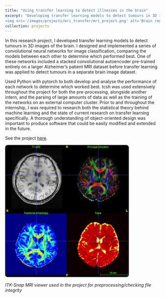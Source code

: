 ```yaml
---
title: "Using transfer learning to detect illnesses in the brain"
excerpt: "Developing transfer learning models to detect tumours in 3D images of the brain <br/>*{Python, PyTorch, Numpy, tcsh, high performance computing}*<br/> 
<img src='/images/projects/mri_transfer/mri_project.png' alt='Brain registration, skullstripping, VAE autoencoder' style='width:60%;border-radius:2%;' > "
collection: projects
---
```


In this research project, I developed transfer learning models to detect tumours in 3D images of the brain. I designed and 
implemented a series of convolutional neural networks for image classification, comparing the models between each other to determine 
 which performed best. One of these networks included a stacked convolutional autoencoder pre-trained entirely on a larger Alzheimer’s 
patient MRI dataset before transfer learning was applied to detect tumours in a separate brain image dataset.

Used Python with pytorch to both develop and analyse the performance of each network to determine which worked best. tcsh was used 
extensively throughout the project for both the pre-processing, alongside another intern, and the parsing of large amounts of data as 
well as the training of the networks on an external computer cluster. Prior to and throughout the internship, I was required to research 
both the statistical theory behind machine learning and the state of current research on transfer learning specifically. A thorough 
understanding of object-oriented design was important to produce software that could be easily modified and extended in the future.

See the project [here](https://github.com/dominicwllmsn/MRI_transferlearn).

<img src="/images/projects/mri_transfer/itk_snap_multi.png" alt="Pleased" style="border-radius:2%;width:80%;align:center;" />

*ITK-Snap MRI viewer used in the project for preprocessing/checking file integrity*